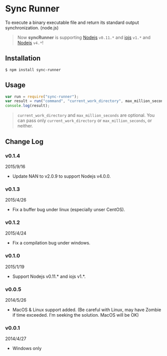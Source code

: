Sync Runner
==========

To execute a binary executable file and return its standard output synchronization. (node.js)

> Now **syncRunner** is supporting [Nodejs](http://nodejs.org/) `v0.11.*` and
> [iojs](http://iojs.org/) `v1.*` and [Nodejs](http://nodejs.org/) `v4.*`!

Installation
----------

```shell
$ npm install sync-runner
```

Usage
----------

```javascript
var run = require("sync-runner");
var result = run("command", "current_work_directory", max_million_seconds);
console.log(result);
```

> `current_work_directory` and `max_million_seconds` are optional. You can pass only `current_work_directory` or `max_million_seconds`, or neither.

Change Log
----------

### v0.1.4

2015/9/16

+ Update NAN to v2.0.9 to support Nodejs v4.0.0.

### v0.1.3

2015/4/26

+ Fix a buffer bug under linux (especially unser CentOS).

### v0.1.2

2015/4/24

+ Fix a compilation bug under windows.

### v0.1.0

2015/1/19

+ Support Nodejs v0.11.\* and iojs v1.\*.

### v0.0.5

2014/5/26

+ MacOS & Linux support added. (Be careful with Linux, may have Zombie if time exceeded. I'm seeking the solution. MacOS will be OK)

### v0.0.1

2014/4/27

+ Windows only
